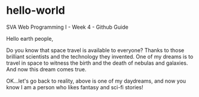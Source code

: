 # hello-world
SVA Web Programming I - Week 4 - Github Guide

Hello earth people,

Do you know that space travel is available to everyone? Thanks to those brilliant scientists and the
technology they invented. One of my dreams is to travel in space to witness the birth and the death of nebulas
and galaxies. And now this dream comes true.

OK...let's go back to reality, above is one of my daydreams, and now you know I am a person who likes fantasy
and sci-fi stories!
